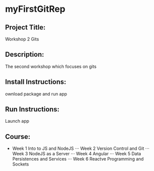 # myFirstGitRep

## Project Title: 
Workshop 2 Gits

## Description: 
The second workshop which focuses on gits

## Install Instructions:
ownload package and run app

## Run Instructions: 
Launch app

## Course: 
* Week 1
Into to JS and NodeJS
⋅⋅⋅ Week 2
Version Control and Git 
⋅⋅⋅ Week 3
NodeJS as a Server 
⋅⋅⋅ Week 4 
Angular 
⋅⋅⋅ Week 5 
Data Persistences and Services 
⋅⋅⋅ Week 6 
Reactve Programming and Sockets

